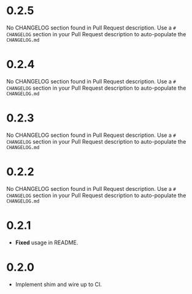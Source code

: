 # 0.2.5
No CHANGELOG section found in Pull Request description.
Use a `# CHANGELOG` section in your Pull Request description to auto-populate the `CHANGELOG.md`

# 0.2.4
No CHANGELOG section found in Pull Request description.
Use a `# CHANGELOG` section in your Pull Request description to auto-populate the `CHANGELOG.md`

# 0.2.3
No CHANGELOG section found in Pull Request description.
Use a `# CHANGELOG` section in your Pull Request description to auto-populate the `CHANGELOG.md`

# 0.2.2
No CHANGELOG section found in Pull Request description.
Use a `# CHANGELOG` section in your Pull Request description to auto-populate the `CHANGELOG.md`

# 0.2.1

* **Fixed** usage in README.


# 0.2.0

* Implement shim and wire up to CI.



